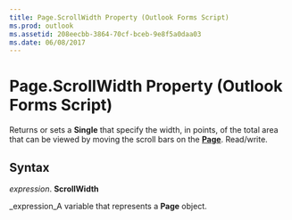 ```yaml
---
title: Page.ScrollWidth Property (Outlook Forms Script)
ms.prod: outlook
ms.assetid: 208eecbb-3864-70cf-bceb-9e8f5a0daa03
ms.date: 06/08/2017
---
```



# Page.ScrollWidth Property (Outlook Forms Script)

Returns or sets a  **Single** that specify the width, in points, of the total area that can be viewed by moving the scroll bars on the **[Page](Outlook.page.md)**. Read/write.


## Syntax

 _expression_. **ScrollWidth**

 _expression_A variable that represents a  **Page** object.



